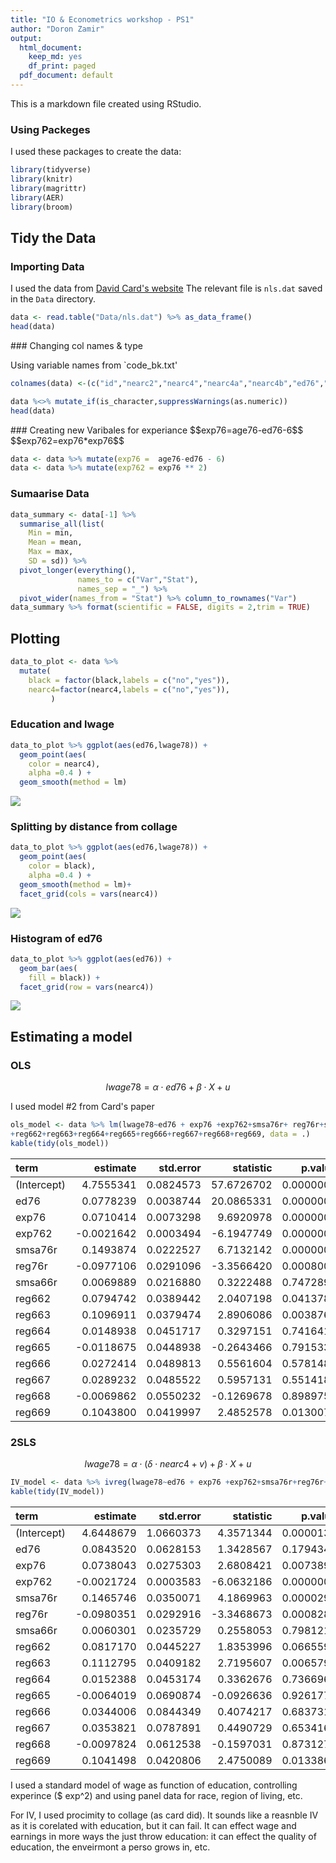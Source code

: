 ```yaml
---
title: "IO & Econometrics workshop - PS1"
author: "Doron Zamir"
output:
  html_document:
    keep_md: yes
    df_print: paged
  pdf_document: default
---
```

This is a markdown file created using RStudio.

### Using Packeges
I used these packages to create the data:


```r
library(tidyverse)
library(knitr)
library(magrittr)
library(AER)
library(broom)
```


## Tidy the Data
### Importing Data
 
I used the data from [David Card's website](https://davidcard.berkeley.edu/data_sets.html) 
The relevant file is `nls.dat` saved in the `Data` directory.


```r
data <- read.table("Data/nls.dat") %>% as_data_frame()
head(data)
```

<div data-pagedtable="false">
  <script data-pagedtable-source type="application/json">
{"columns":[{"label":["V1"],"name":[1],"type":["int"],"align":["right"]},{"label":["V2"],"name":[2],"type":["int"],"align":["right"]},{"label":["V3"],"name":[3],"type":["int"],"align":["right"]},{"label":["V4"],"name":[4],"type":["int"],"align":["right"]},{"label":["V5"],"name":[5],"type":["int"],"align":["right"]},{"label":["V6"],"name":[6],"type":["int"],"align":["right"]},{"label":["V7"],"name":[7],"type":["int"],"align":["right"]},{"label":["V8"],"name":[8],"type":["int"],"align":["right"]},{"label":["V9"],"name":[9],"type":["dbl"],"align":["right"]},{"label":["V10"],"name":[10],"type":["int"],"align":["right"]},{"label":["V11"],"name":[11],"type":["dbl"],"align":["right"]},{"label":["V12"],"name":[12],"type":["int"],"align":["right"]},{"label":["V13"],"name":[13],"type":["int"],"align":["right"]},{"label":["V14"],"name":[14],"type":["int"],"align":["right"]},{"label":["V15"],"name":[15],"type":["int"],"align":["right"]},{"label":["V16"],"name":[16],"type":["int"],"align":["right"]},{"label":["V17"],"name":[17],"type":["int"],"align":["right"]},{"label":["V18"],"name":[18],"type":["int"],"align":["right"]},{"label":["V19"],"name":[19],"type":["int"],"align":["right"]},{"label":["V20"],"name":[20],"type":["int"],"align":["right"]},{"label":["V21"],"name":[21],"type":["int"],"align":["right"]},{"label":["V22"],"name":[22],"type":["int"],"align":["right"]},{"label":["V23"],"name":[23],"type":["int"],"align":["right"]},{"label":["V24"],"name":[24],"type":["int"],"align":["right"]},{"label":["V25"],"name":[25],"type":["int"],"align":["right"]},{"label":["V26"],"name":[26],"type":["int"],"align":["right"]},{"label":["V27"],"name":[27],"type":["int"],"align":["right"]},{"label":["V28"],"name":[28],"type":["int"],"align":["right"]},{"label":["V29"],"name":[29],"type":["chr"],"align":["left"]},{"label":["V30"],"name":[30],"type":["chr"],"align":["left"]},{"label":["V31"],"name":[31],"type":["int"],"align":["right"]},{"label":["V32"],"name":[32],"type":["int"],"align":["right"]},{"label":["V33"],"name":[33],"type":["int"],"align":["right"]},{"label":["V34"],"name":[34],"type":["chr"],"align":["left"]},{"label":["V35"],"name":[35],"type":["int"],"align":["right"]},{"label":["V36"],"name":[36],"type":["chr"],"align":["left"]},{"label":["V37"],"name":[37],"type":["chr"],"align":["left"]},{"label":["V38"],"name":[38],"type":["int"],"align":["right"]},{"label":["V39"],"name":[39],"type":["chr"],"align":["left"]},{"label":["V40"],"name":[40],"type":["chr"],"align":["left"]},{"label":["V41"],"name":[41],"type":["chr"],"align":["left"]},{"label":["V42"],"name":[42],"type":["int"],"align":["right"]},{"label":["V43"],"name":[43],"type":["int"],"align":["right"]},{"label":["V44"],"name":[44],"type":["int"],"align":["right"]},{"label":["V45"],"name":[45],"type":["chr"],"align":["left"]},{"label":["V46"],"name":[46],"type":["chr"],"align":["left"]},{"label":["V47"],"name":[47],"type":["chr"],"align":["left"]},{"label":["V48"],"name":[48],"type":["chr"],"align":["left"]},{"label":["V49"],"name":[49],"type":["chr"],"align":["left"]},{"label":["V50"],"name":[50],"type":["chr"],"align":["left"]},{"label":["V51"],"name":[51],"type":["chr"],"align":["left"]},{"label":["V52"],"name":[52],"type":["chr"],"align":["left"]}],"data":[{"1":"2","2":"0","3":"0","4":"0","5":"0","6":"7","7":"5","8":"29","9":"9.94","10":"1","11":"10.25","12":"1","13":"158413","14":"1","15":"0","16":"0","17":"1","18":"0","19":"0","20":"0","21":"0","22":"0","23":"0","24":"0","25":"0","26":"0","27":"1","28":"1","29":"6.30627529","30":"6.07484616","31":"9","32":"1","33":"1","34":"1","35":"0","36":"0","37":"0","38":"1","39":"548","40":"500","41":"755","42":"0","43":"0","44":"0","45":"0","46":"0","47":"15","48":".","49":"1","50":"1","51":"1","52":"0"},{"1":"3","2":"0","3":"0","4":"0","5":"0","6":"12","7":"11","8":"27","9":"8.00","10":"0","11":"8.00","12":"0","13":"380166","14":"1","15":"0","16":"0","17":"1","18":"0","19":"0","20":"0","21":"0","22":"0","23":"0","24":"0","25":"0","26":"0","27":"1","28":"0","29":"6.17586727","30":".","31":"8","32":"0","33":"1","34":"1","35":"0","36":"0","37":"0","38":"1","39":"481","40":".","41":"769","42":"0","43":"0","44":"0","45":"0","46":"0","47":"35","48":"93","49":"1","50":"4","51":"4","52":"1"},{"1":"4","2":"0","3":"0","4":"0","5":"0","6":"12","7":"12","8":"34","9":"14.00","10":"0","11":"12.00","12":"0","13":"367470","14":"1","15":"0","16":"0","17":"1","18":"0","19":"0","20":"0","21":"0","22":"0","23":"0","24":"0","25":"0","26":"0","27":"1","28":"0","29":"6.58063914","30":".","31":"2","32":"0","33":"1","34":".","35":"0","36":".","37":".","38":"1","39":"721","40":".","41":".","42":"1","43":"1","44":"0","45":".","46":".","47":"42","48":"103","49":"1","50":".","51":".","52":"1"},{"1":"5","2":"1","3":"1","4":"1","5":"0","6":"11","7":"11","8":"27","9":"11.00","10":"0","11":"12.00","12":"0","13":"380166","14":"1","15":"0","16":"0","17":"0","18":"1","19":"0","20":"0","21":"0","22":"0","23":"0","24":"0","25":"0","26":"0","27":"1","28":"0","29":"5.52146092","30":".","31":"6","32":"0","33":"1","34":".","35":"0","36":".","37":"0","38":"1","39":"250","40":".","41":".","42":"1","43":"0","44":"0","45":".","46":"0","47":"25","48":"88","49":"1","50":".","51":"5","52":"1"},{"1":"6","2":"1","3":"1","4":"1","5":"0","6":"12","7":"12","8":"34","9":"8.00","10":"0","11":"7.00","12":"0","13":"367470","14":"1","15":"0","16":"0","17":"0","18":"1","19":"0","20":"0","21":"0","22":"0","23":"0","24":"0","25":"0","26":"0","27":"1","28":"1","29":"6.59167373","30":"6.54484979","31":"8","32":"0","33":"1","34":"1","35":"0","36":"0","37":".","38":"1","39":"729","40":"800","41":".","42":"0","43":"1","44":"0","45":"0","46":".","47":"34","48":"108","49":"1","50":"1","51":".","52":"0"},{"1":"7","2":"1","3":"1","4":"1","5":"0","6":"12","7":"11","8":"26","9":"9.00","10":"0","11":"12.00","12":"0","13":"380166","14":"1","15":"0","16":"0","17":"0","18":"1","19":"0","20":"0","21":"0","22":"0","23":"0","24":"0","25":"0","26":"0","27":"1","28":"1","29":"6.21460810","30":"6.19351769","31":"6","32":"0","33":"1","34":"1","35":"0","36":"0","37":"0","38":"1","39":"500","40":"563","41":"630","42":"0","43":"0","44":"0","45":"0","46":"0","47":"38","48":"85","49":"1","50":"4","51":"4","52":"1"}],"options":{"columns":{"min":{},"max":[10]},"rows":{"min":[10],"max":[10]},"pages":{}}}
  </script>
</div>
### Changing col names & type

Using variable names from `code_bk.txt'


```r
colnames(data) <-(c("id","nearc2","nearc4","nearc4a","nearc4b","ed76","ed66","age76","daded","nodaded","momed","nomomed","weight","momdad14","sinmom14","step14","reg661","reg662","reg663","reg664","reg665","reg666","reg667","reg668","reg669","south66","work76","work78","lwage76","lwage78","famed","black","smsa76r","smsa78r","reg76r","reg78r","reg80r","smsa66r","wage76","wage78","wage80","noint78","noint80","enroll76","enroll78","enroll80","kww","iq","marsta76","marsta78","marsta80","libcrd14"))

data %<>% mutate_if(is_character,suppressWarnings(as.numeric))
head(data)
```

<div data-pagedtable="false">
  <script data-pagedtable-source type="application/json">
{"columns":[{"label":["id"],"name":[1],"type":["int"],"align":["right"]},{"label":["nearc2"],"name":[2],"type":["int"],"align":["right"]},{"label":["nearc4"],"name":[3],"type":["int"],"align":["right"]},{"label":["nearc4a"],"name":[4],"type":["int"],"align":["right"]},{"label":["nearc4b"],"name":[5],"type":["int"],"align":["right"]},{"label":["ed76"],"name":[6],"type":["int"],"align":["right"]},{"label":["ed66"],"name":[7],"type":["int"],"align":["right"]},{"label":["age76"],"name":[8],"type":["int"],"align":["right"]},{"label":["daded"],"name":[9],"type":["dbl"],"align":["right"]},{"label":["nodaded"],"name":[10],"type":["int"],"align":["right"]},{"label":["momed"],"name":[11],"type":["dbl"],"align":["right"]},{"label":["nomomed"],"name":[12],"type":["int"],"align":["right"]},{"label":["weight"],"name":[13],"type":["int"],"align":["right"]},{"label":["momdad14"],"name":[14],"type":["int"],"align":["right"]},{"label":["sinmom14"],"name":[15],"type":["int"],"align":["right"]},{"label":["step14"],"name":[16],"type":["int"],"align":["right"]},{"label":["reg661"],"name":[17],"type":["int"],"align":["right"]},{"label":["reg662"],"name":[18],"type":["int"],"align":["right"]},{"label":["reg663"],"name":[19],"type":["int"],"align":["right"]},{"label":["reg664"],"name":[20],"type":["int"],"align":["right"]},{"label":["reg665"],"name":[21],"type":["int"],"align":["right"]},{"label":["reg666"],"name":[22],"type":["int"],"align":["right"]},{"label":["reg667"],"name":[23],"type":["int"],"align":["right"]},{"label":["reg668"],"name":[24],"type":["int"],"align":["right"]},{"label":["reg669"],"name":[25],"type":["int"],"align":["right"]},{"label":["south66"],"name":[26],"type":["int"],"align":["right"]},{"label":["work76"],"name":[27],"type":["int"],"align":["right"]},{"label":["work78"],"name":[28],"type":["int"],"align":["right"]},{"label":["lwage76"],"name":[29],"type":["dbl"],"align":["right"]},{"label":["lwage78"],"name":[30],"type":["dbl"],"align":["right"]},{"label":["famed"],"name":[31],"type":["int"],"align":["right"]},{"label":["black"],"name":[32],"type":["int"],"align":["right"]},{"label":["smsa76r"],"name":[33],"type":["int"],"align":["right"]},{"label":["smsa78r"],"name":[34],"type":["dbl"],"align":["right"]},{"label":["reg76r"],"name":[35],"type":["int"],"align":["right"]},{"label":["reg78r"],"name":[36],"type":["dbl"],"align":["right"]},{"label":["reg80r"],"name":[37],"type":["dbl"],"align":["right"]},{"label":["smsa66r"],"name":[38],"type":["int"],"align":["right"]},{"label":["wage76"],"name":[39],"type":["dbl"],"align":["right"]},{"label":["wage78"],"name":[40],"type":["dbl"],"align":["right"]},{"label":["wage80"],"name":[41],"type":["dbl"],"align":["right"]},{"label":["noint78"],"name":[42],"type":["int"],"align":["right"]},{"label":["noint80"],"name":[43],"type":["int"],"align":["right"]},{"label":["enroll76"],"name":[44],"type":["int"],"align":["right"]},{"label":["enroll78"],"name":[45],"type":["dbl"],"align":["right"]},{"label":["enroll80"],"name":[46],"type":["dbl"],"align":["right"]},{"label":["kww"],"name":[47],"type":["dbl"],"align":["right"]},{"label":["iq"],"name":[48],"type":["dbl"],"align":["right"]},{"label":["marsta76"],"name":[49],"type":["dbl"],"align":["right"]},{"label":["marsta78"],"name":[50],"type":["dbl"],"align":["right"]},{"label":["marsta80"],"name":[51],"type":["dbl"],"align":["right"]},{"label":["libcrd14"],"name":[52],"type":["dbl"],"align":["right"]}],"data":[{"1":"2","2":"0","3":"0","4":"0","5":"0","6":"7","7":"5","8":"29","9":"9.94","10":"1","11":"10.25","12":"1","13":"158413","14":"1","15":"0","16":"0","17":"1","18":"0","19":"0","20":"0","21":"0","22":"0","23":"0","24":"0","25":"0","26":"0","27":"1","28":"1","29":"6.306275","30":"6.074846","31":"9","32":"1","33":"1","34":"1","35":"0","36":"0","37":"0","38":"1","39":"548","40":"500","41":"755","42":"0","43":"0","44":"0","45":"0","46":"0","47":"15","48":"NA","49":"1","50":"1","51":"1","52":"0"},{"1":"3","2":"0","3":"0","4":"0","5":"0","6":"12","7":"11","8":"27","9":"8.00","10":"0","11":"8.00","12":"0","13":"380166","14":"1","15":"0","16":"0","17":"1","18":"0","19":"0","20":"0","21":"0","22":"0","23":"0","24":"0","25":"0","26":"0","27":"1","28":"0","29":"6.175867","30":"NA","31":"8","32":"0","33":"1","34":"1","35":"0","36":"0","37":"0","38":"1","39":"481","40":"NA","41":"769","42":"0","43":"0","44":"0","45":"0","46":"0","47":"35","48":"93","49":"1","50":"4","51":"4","52":"1"},{"1":"4","2":"0","3":"0","4":"0","5":"0","6":"12","7":"12","8":"34","9":"14.00","10":"0","11":"12.00","12":"0","13":"367470","14":"1","15":"0","16":"0","17":"1","18":"0","19":"0","20":"0","21":"0","22":"0","23":"0","24":"0","25":"0","26":"0","27":"1","28":"0","29":"6.580639","30":"NA","31":"2","32":"0","33":"1","34":"NA","35":"0","36":"NA","37":"NA","38":"1","39":"721","40":"NA","41":"NA","42":"1","43":"1","44":"0","45":"NA","46":"NA","47":"42","48":"103","49":"1","50":"NA","51":"NA","52":"1"},{"1":"5","2":"1","3":"1","4":"1","5":"0","6":"11","7":"11","8":"27","9":"11.00","10":"0","11":"12.00","12":"0","13":"380166","14":"1","15":"0","16":"0","17":"0","18":"1","19":"0","20":"0","21":"0","22":"0","23":"0","24":"0","25":"0","26":"0","27":"1","28":"0","29":"5.521461","30":"NA","31":"6","32":"0","33":"1","34":"NA","35":"0","36":"NA","37":"0","38":"1","39":"250","40":"NA","41":"NA","42":"1","43":"0","44":"0","45":"NA","46":"0","47":"25","48":"88","49":"1","50":"NA","51":"5","52":"1"},{"1":"6","2":"1","3":"1","4":"1","5":"0","6":"12","7":"12","8":"34","9":"8.00","10":"0","11":"7.00","12":"0","13":"367470","14":"1","15":"0","16":"0","17":"0","18":"1","19":"0","20":"0","21":"0","22":"0","23":"0","24":"0","25":"0","26":"0","27":"1","28":"1","29":"6.591674","30":"6.544850","31":"8","32":"0","33":"1","34":"1","35":"0","36":"0","37":"NA","38":"1","39":"729","40":"800","41":"NA","42":"0","43":"1","44":"0","45":"0","46":"NA","47":"34","48":"108","49":"1","50":"1","51":"NA","52":"0"},{"1":"7","2":"1","3":"1","4":"1","5":"0","6":"12","7":"11","8":"26","9":"9.00","10":"0","11":"12.00","12":"0","13":"380166","14":"1","15":"0","16":"0","17":"0","18":"1","19":"0","20":"0","21":"0","22":"0","23":"0","24":"0","25":"0","26":"0","27":"1","28":"1","29":"6.214608","30":"6.193518","31":"6","32":"0","33":"1","34":"1","35":"0","36":"0","37":"0","38":"1","39":"500","40":"563","41":"630","42":"0","43":"0","44":"0","45":"0","46":"0","47":"38","48":"85","49":"1","50":"4","51":"4","52":"1"}],"options":{"columns":{"min":{},"max":[10]},"rows":{"min":[10],"max":[10]},"pages":{}}}
  </script>
</div>
### Creating new Varibales for experiance
$$exp76=age76-ed76-6$$
$$exp762=exp76*exp76$$

```r
data <- data %>% mutate(exp76 =  age76-ed76 - 6)
data <- data %>% mutate(exp762 = exp76 ** 2)
```

### Sumaarise Data


```r
data_summary <- data[-1] %>%
  summarise_all(list(
    Min = min, 
    Mean = mean, 
    Max = max,
    SD = sd)) %>%
  pivot_longer(everything(),
               names_to = c("Var","Stat"),
               names_sep = "_") %>%
  pivot_wider(names_from = "Stat") %>% column_to_rownames("Var") 
data_summary %>% format(scientific = FALSE, digits = 2,trim = TRUE)  
```

<div data-pagedtable="false">
  <script data-pagedtable-source type="application/json">
{"columns":[{"label":[""],"name":["_rn_"],"type":[""],"align":["left"]},{"label":["Min"],"name":[1],"type":["I<chr>"],"align":["right"]},{"label":["Mean"],"name":[2],"type":["I<chr>"],"align":["right"]},{"label":["Max"],"name":[3],"type":["I<chr>"],"align":["right"]},{"label":["SD"],"name":[4],"type":["I<chr>"],"align":["right"]}],"data":[{"1":"0","2":"0.432","3":"1","4":"0.50","_rn_":"nearc2"},{"1":"0","2":"0.678","3":"1","4":"0.47","_rn_":"nearc4"},{"1":"0","2":"0.492","3":"1","4":"0.50","_rn_":"nearc4a"},{"1":"0","2":"0.186","3":"1","4":"0.39","_rn_":"nearc4b"},{"1":"0","2":"13.225","3":"18","4":"2.75","_rn_":"ed76"},{"1":"0","2":"10.743","3":"18","4":"2.46","_rn_":"ed66"},{"1":"24","2":"28.175","3":"34","4":"3.17","_rn_":"age76"},{"1":"0","2":"10.003","3":"18","4":"3.30","_rn_":"daded"},{"1":"0","2":"0.224","3":"1","4":"0.42","_rn_":"nodaded"},{"1":"0","2":"10.342","3":"18","4":"3.03","_rn_":"momed"},{"1":"0","2":"0.114","3":"1","4":"0.32","_rn_":"nomomed"},{"1":"75607","2":"320318.351","3":"1752340","4":"168006.76","_rn_":"weight"},{"1":"0","2":"0.792","3":"1","4":"0.41","_rn_":"momdad14"},{"1":"0","2":"0.100","3":"1","4":"0.30","_rn_":"sinmom14"},{"1":"0","2":"0.038","3":"1","4":"0.19","_rn_":"step14"},{"1":"0","2":"0.045","3":"1","4":"0.21","_rn_":"reg661"},{"1":"0","2":"0.155","3":"1","4":"0.36","_rn_":"reg662"},{"1":"0","2":"0.194","3":"1","4":"0.40","_rn_":"reg663"},{"1":"0","2":"0.069","3":"1","4":"0.25","_rn_":"reg664"},{"1":"0","2":"0.210","3":"1","4":"0.41","_rn_":"reg665"},{"1":"0","2":"0.093","3":"1","4":"0.29","_rn_":"reg666"},{"1":"0","2":"0.110","3":"1","4":"0.31","_rn_":"reg667"},{"1":"0","2":"0.031","3":"1","4":"0.17","_rn_":"reg668"},{"1":"0","2":"0.094","3":"1","4":"0.29","_rn_":"reg669"},{"1":"0","2":"0.413","3":"1","4":"0.49","_rn_":"south66"},{"1":"0","2":"0.835","3":"1","4":"0.37","_rn_":"work76"},{"1":"0","2":"0.735","3":"1","4":"0.44","_rn_":"work78"},{"1":"__NA__","2":"__NA__","3":"__NA__","4":"__NA__","_rn_":"lwage76"},{"1":"__NA__","2":"__NA__","3":"__NA__","4":"__NA__","_rn_":"lwage78"},{"1":"1","2":"5.913","3":"9","4":"2.65","_rn_":"famed"},{"1":"0","2":"0.230","3":"1","4":"0.42","_rn_":"black"},{"1":"0","2":"0.695","3":"1","4":"0.46","_rn_":"smsa76r"},{"1":"__NA__","2":"__NA__","3":"__NA__","4":"__NA__","_rn_":"smsa78r"},{"1":"0","2":"0.400","3":"1","4":"0.49","_rn_":"reg76r"},{"1":"__NA__","2":"__NA__","3":"__NA__","4":"__NA__","_rn_":"reg78r"},{"1":"__NA__","2":"__NA__","3":"__NA__","4":"__NA__","_rn_":"reg80r"},{"1":"0","2":"0.643","3":"1","4":"0.48","_rn_":"smsa66r"},{"1":"__NA__","2":"__NA__","3":"__NA__","4":"__NA__","_rn_":"wage76"},{"1":"__NA__","2":"__NA__","3":"__NA__","4":"__NA__","_rn_":"wage78"},{"1":"__NA__","2":"__NA__","3":"__NA__","4":"__NA__","_rn_":"wage80"},{"1":"0","2":"0.081","3":"1","4":"0.27","_rn_":"noint78"},{"1":"0","2":"0.107","3":"1","4":"0.31","_rn_":"noint80"},{"1":"0","2":"0.095","3":"1","4":"0.29","_rn_":"enroll76"},{"1":"__NA__","2":"__NA__","3":"__NA__","4":"__NA__","_rn_":"enroll78"},{"1":"__NA__","2":"__NA__","3":"__NA__","4":"__NA__","_rn_":"enroll80"},{"1":"__NA__","2":"__NA__","3":"__NA__","4":"__NA__","_rn_":"kww"},{"1":"__NA__","2":"__NA__","3":"__NA__","4":"__NA__","_rn_":"iq"},{"1":"__NA__","2":"__NA__","3":"__NA__","4":"__NA__","_rn_":"marsta76"},{"1":"__NA__","2":"__NA__","3":"__NA__","4":"__NA__","_rn_":"marsta78"},{"1":"__NA__","2":"__NA__","3":"__NA__","4":"__NA__","_rn_":"marsta80"},{"1":"__NA__","2":"__NA__","3":"__NA__","4":"__NA__","_rn_":"libcrd14"},{"1":"0","2":"8.950","3":"25","4":"4.22","_rn_":"exp76"},{"1":"0","2":"97.868","3":"625","4":"87.89","_rn_":"exp762"}],"options":{"columns":{"min":{},"max":[10]},"rows":{"min":[10],"max":[10]},"pages":{}}}
  </script>
</div>

## Plotting



```r
data_to_plot <- data %>% 
  mutate(
    black = factor(black,labels = c("no","yes")),
    nearc4=factor(nearc4,labels = c("no","yes")),
         )
```
### Education and lwage


```r
data_to_plot %>% ggplot(aes(ed76,lwage78)) +
  geom_point(aes(
    color = nearc4),
    alpha =0.4 ) +
  geom_smooth(method = lm)
```

![](ps1_iv_card_schholing_files/figure-html/unnamed-chunk-8-1.png)<!-- -->

### Splitting by distance from collage


```r
data_to_plot %>% ggplot(aes(ed76,lwage78)) +
  geom_point(aes(
    color = black),
    alpha =0.4 ) +
  geom_smooth(method = lm)+
  facet_grid(cols = vars(nearc4))
```

![](ps1_iv_card_schholing_files/figure-html/unnamed-chunk-9-1.png)<!-- -->

### Histogram of ed76


```r
data_to_plot %>% ggplot(aes(ed76)) + 
  geom_bar(aes(
    fill = black)) + 
  facet_grid(row = vars(nearc4))
```

![](ps1_iv_card_schholing_files/figure-html/unnamed-chunk-10-1.png)<!-- -->

## Estimating a model
### OLS
$$ lwage78 = \alpha \cdot ed76 + \beta \cdot X  + u$$

I used model #2 from Card's paper 

```r
ols_model <- data %>% lm(lwage78~ed76 + exp76 +exp762+smsa76r+ reg76r+smsa66r+              
+reg662+reg663+reg664+reg665+reg666+reg667+reg668+reg669, data = .)
kable(tidy(ols_model))
```



|term        |   estimate| std.error|  statistic|   p.value|
|:-----------|----------:|---------:|----------:|---------:|
|(Intercept) |  4.7555341| 0.0824573| 57.6726702| 0.0000000|
|ed76        |  0.0778239| 0.0038744| 20.0865331| 0.0000000|
|exp76       |  0.0710414| 0.0073298|  9.6920978| 0.0000000|
|exp762      | -0.0021642| 0.0003494| -6.1947749| 0.0000000|
|smsa76r     |  0.1493874| 0.0222527|  6.7132142| 0.0000000|
|reg76r      | -0.0977106| 0.0291096| -3.3566420| 0.0008002|
|smsa66r     |  0.0069889| 0.0216880|  0.3222488| 0.7472899|
|reg662      |  0.0794742| 0.0389442|  2.0407198| 0.0413786|
|reg663      |  0.1096911| 0.0379474|  2.8906086| 0.0038766|
|reg664      |  0.0148938| 0.0451717|  0.3297151| 0.7416416|
|reg665      | -0.0118675| 0.0448938| -0.2643466| 0.7915336|
|reg666      |  0.0272414| 0.0489813|  0.5561604| 0.5781486|
|reg667      |  0.0289232| 0.0485522|  0.5957131| 0.5514183|
|reg668      | -0.0069862| 0.0550232| -0.1269678| 0.8989756|
|reg669      |  0.1043800| 0.0419997|  2.4852578| 0.0130076|

### 2SLS

$$ lwage78 = \alpha \cdot (\delta \cdot nearc4 + v) + \beta \cdot X  + u$$

```r
IV_model <- data %>% ivreg(lwage78~ed76 + exp76 +exp762+smsa76r+reg76r+smsa66r+reg662+reg663+reg664+reg665+reg666+reg667+reg668+reg669|exp76 +exp762+smsa76r+reg76r+smsa66r+reg662+reg663+reg664+reg665+reg666+reg667+reg668+reg669 + nearc4, data = .)
kable(tidy(IV_model))
```



|term        |   estimate| std.error|  statistic|   p.value|
|:-----------|----------:|---------:|----------:|---------:|
|(Intercept) |  4.6448679| 1.0660373|  4.3571344| 0.0000137|
|ed76        |  0.0843520| 0.0628153|  1.3428567| 0.1794345|
|exp76       |  0.0738043| 0.0275303|  2.6808421| 0.0073897|
|exp762      | -0.0021724| 0.0003583| -6.0632186| 0.0000000|
|smsa76r     |  0.1465746| 0.0350071|  4.1869963| 0.0000292|
|reg76r      | -0.0980351| 0.0292916| -3.3468673| 0.0008288|
|smsa66r     |  0.0060301| 0.0235729|  0.2558053| 0.7981212|
|reg662      |  0.0817170| 0.0445227|  1.8353996| 0.0665596|
|reg663      |  0.1112795| 0.0409182|  2.7195607| 0.0065799|
|reg664      |  0.0152388| 0.0453174|  0.3362676| 0.7366960|
|reg665      | -0.0064019| 0.0690874| -0.0926636| 0.9261779|
|reg666      |  0.0344006| 0.0844349|  0.4074217| 0.6837315|
|reg667      |  0.0353821| 0.0787891|  0.4490729| 0.6534161|
|reg668      | -0.0097824| 0.0612538| -0.1597031| 0.8731272|
|reg669      |  0.1041498| 0.0420806|  2.4750089| 0.0133860|


I used a standard model of wage as function of education, controlling experince ($ exp^2) and using panel data for race, region of living, etc.

For IV, I used procimity to collage (as card did). It sounds like a reasnble IV as it is corelated with education, but it can fail. 
It can effect wage and earnings in more ways the just throw education: it can effect the quality of education, the enveirmont a perso grows in, etc.

